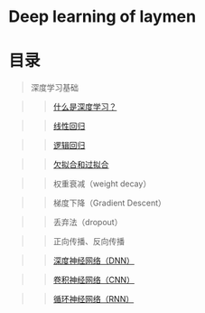 # Deep learning of laymen

# 目录

> 深度学习基础

>> [什么是深度学习？](https://github.com/kebiao/deeplearning/blob/master/tutorial/getting_started.md)

>> [线性回归](https://github.com/kebiao/deeplearning/blob/master/tutorial/linear_regression.md)

>> [逻辑回归](https://github.com/kebiao/deeplearning/blob/master/tutorial/logistics_regression.md)

>> [欠拟合和过拟合](https://github.com/kebiao/deeplearning/blob/master/tutorial/overfitting_underfitting.md)

>> 权重衰减（weight decay）

>> 梯度下降（Gradient Descent）

>> 丢弃法（dropout）

>> 正向传播、反向传播

>> [深度神经网络（DNN）](https://github.com/kebiao/deeplearning/blob/master/tutorial/what_is_dnn.md)

>> [卷积神经网络（CNN）](https://github.com/kebiao/deeplearning/blob/master/tutorial/what_is_cnn.md)

>> [循环神经网络（RNN）](https://github.com/kebiao/deeplearning/blob/master/tutorial/what_is_rnn.md)

